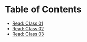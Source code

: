 # Table of Contents
- [Read: Class 01](Ops201/reading_notes/Read:_Class_01.md)
- [Read: Class 02](Ops201/reading_notes/Read:_Class_02.md)
- [Read: Class 03](Ops201/reading_notes/Read:_Class_03.md)

